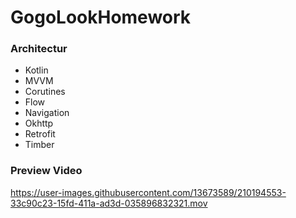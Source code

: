 # GogoLookHomework

### Architectur
- Kotlin
- MVVM
- Corutines
- Flow
- Navigation
- Okhttp
- Retrofit
- Timber

### Preview Video

https://user-images.githubusercontent.com/13673589/210194553-33c90c23-15fd-411a-ad3d-035896832321.mov

